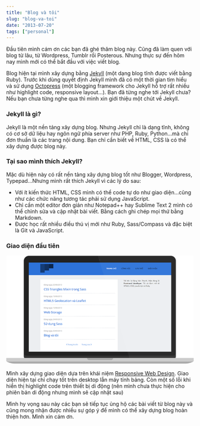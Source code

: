 ```yaml
---
title: "Blog và tôi"
slug: "blog-va-toi"
date: "2013-07-20"
tags: ["personal"]
---
```


Đầu tiên mình cám ơn các bạn đã ghé thăm blog này. Cũng đã làm quen với blog từ lâu, từ Wordpress, Tumblr rồi Posterous. Nhưng thực sự đến hôm nay mình mới có thể bắt đầu với việc viết blog.

Blog hiện tại mình xây dựng bằng [Jekyll](http://jekyllrb.com) (một dạng blog tĩnh được viết bằng Ruby). Trước khi dùng quyết định Jekyll mình đã có một thời gian tìm hiểu và sử dụng [Octopress](http://octopress.org/) (một blogging framework cho Jekyll hỗ trợ rất nhiều như highlight code, responsive layout...). Bạn đã từng nghe tới Jekyll chưa? Nếu bạn chưa từng nghe qua thì mình xin giới thiệu một chút về Jekyll.

### Jekyll là gì?

Jekyll là một nền tảng xây dựng blog. Nhưng Jekyll chỉ là dạng tĩnh, không có cơ sở dữ liệu hay ngôn ngữ phía server như PHP, Ruby, Python...mà chỉ đơn thuần là các trang nội dung. Bạn chỉ cần biết về HTML, CSS là có thể xây dựng được blog này.

### Tại sao mình thích Jekyll?

Mặc dù hiện này có rất nền tảng xây dựng blog tốt như Blogger, Wordpress, Typepad...Nhưng mình rất thích Jekyll vì các lý do sau:

- Với ít kiến thức HTML, CSS mình có thể code tự do như giao diện...cũng như các chức năng tương tác phải sử dụng JavaScript.
- Chỉ cần một editor đơn giản như Notepad++ hay Sublime Text 2 mình có thể chỉnh sửa và cập nhật bài viết. Bằng cách ghi chép mọi thứ bằng Markdown.
- Được học rất nhiều điều thú vị mới như Ruby, Sass/Compass và đặc biệt là Git và JavaScript.

### Giao diện đầu tiên

![Dang Thanh Blog - phiên bản đầu tiên](/images/blog/blog_v1.png)

Mình xây dựng giao diện dựa trên khái niệm [Responsive Web Design](http://alistapart.com/article/responsive-web-design). Giao diện hiện tại chỉ chạy tốt trên desktop lẫn máy tính bảng. Còn một số lỗi khi hiển thị highlight code trên thiết bị di động (nên mình chưa thực hiện cho phiên bản di động nhưng mình sẽ cập nhật sau)

Mình hy vọng sau này các bạn sẽ tiếp tục ủng hộ các bài viết từ blog này và cũng mong nhận được nhiều sự góp ý để mình có thể xây dựng blog hoàn thiện hơn. Mình xin cám ơn.
